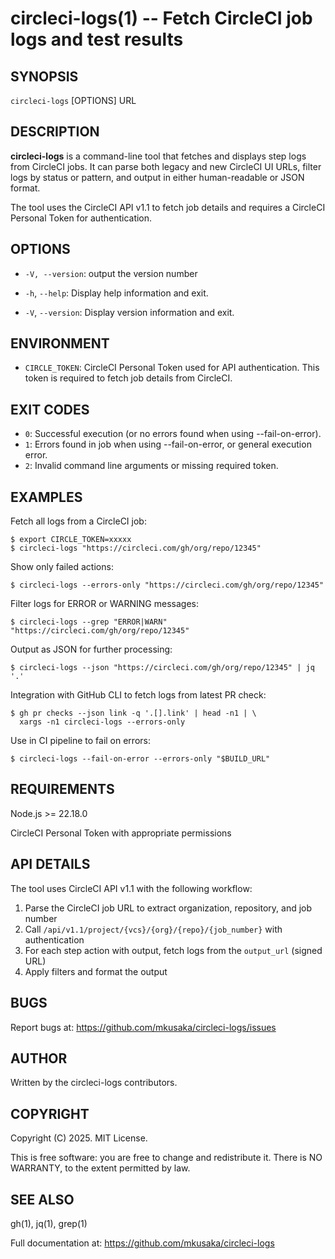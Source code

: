 # circleci-logs(1) -- Fetch CircleCI job logs and test results

## SYNOPSIS

`circleci-logs` [OPTIONS] URL

## DESCRIPTION

**circleci-logs** is a command-line tool that fetches and displays step logs from CircleCI jobs.
It can parse both legacy and new CircleCI UI URLs, filter logs by status or pattern,
and output in either human-readable or JSON format.

The tool uses the CircleCI API v1.1 to fetch job details and requires a CircleCI
Personal Token for authentication.

## OPTIONS

* `-V, --version`:
  output the version number

* `-h`, `--help`:
  Display help information and exit.

* `-V`, `--version`:
  Display version information and exit.

## ENVIRONMENT

* `CIRCLE_TOKEN`:
  CircleCI Personal Token used for API authentication.
  This token is required to fetch job details from CircleCI.

## EXIT CODES

* `0`: Successful execution (or no errors found when using --fail-on-error).
* `1`: Errors found in job when using --fail-on-error, or general execution error.
* `2`: Invalid command line arguments or missing required token.

## EXAMPLES

Fetch all logs from a CircleCI job:

    $ export CIRCLE_TOKEN=xxxxx
    $ circleci-logs "https://circleci.com/gh/org/repo/12345"

Show only failed actions:

    $ circleci-logs --errors-only "https://circleci.com/gh/org/repo/12345"

Filter logs for ERROR or WARNING messages:

    $ circleci-logs --grep "ERROR|WARN" "https://circleci.com/gh/org/repo/12345"

Output as JSON for further processing:

    $ circleci-logs --json "https://circleci.com/gh/org/repo/12345" | jq '.'

Integration with GitHub CLI to fetch logs from latest PR check:

    $ gh pr checks --json link -q '.[].link' | head -n1 | \
      xargs -n1 circleci-logs --errors-only

Use in CI pipeline to fail on errors:

    $ circleci-logs --fail-on-error --errors-only "$BUILD_URL"

## REQUIREMENTS

Node.js >= 22.18.0

CircleCI Personal Token with appropriate permissions

## API DETAILS

The tool uses CircleCI API v1.1 with the following workflow:

1. Parse the CircleCI job URL to extract organization, repository, and job number
2. Call `/api/v1.1/project/{vcs}/{org}/{repo}/{job_number}` with authentication
3. For each step action with output, fetch logs from the `output_url` (signed URL)
4. Apply filters and format the output

## BUGS

Report bugs at: <https://github.com/mkusaka/circleci-logs/issues>

## AUTHOR

Written by the circleci-logs contributors.

## COPYRIGHT

Copyright (C) 2025. MIT License.

This is free software: you are free to change and redistribute it.
There is NO WARRANTY, to the extent permitted by law.

## SEE ALSO

gh(1), jq(1), grep(1)

Full documentation at: <https://github.com/mkusaka/circleci-logs>
